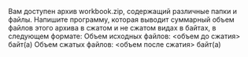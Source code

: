 Вам доступен архив workbook.zip, содержащий различные папки и файлы. Напишите программу, которая выводит суммарный объем файлов этого архива в сжатом и не сжатом видах в байтах, в следующем формате:
Объем исходных файлов: <объем до сжатия> байт(а)
Объем сжатых файлов: <объем после сжатия> байт(а)